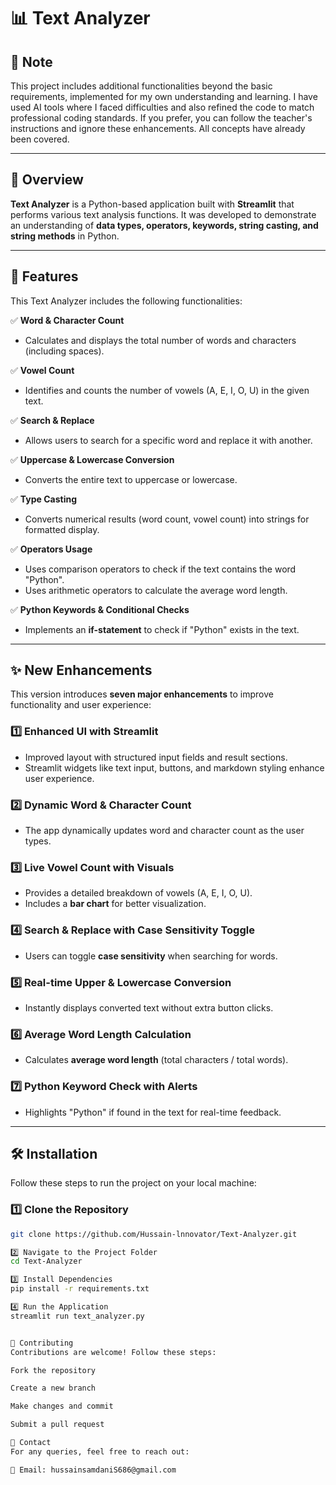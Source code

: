 # 📊 Text Analyzer

## 📝 Note  
This project includes additional functionalities beyond the basic requirements, implemented for my own understanding and learning. I have used AI tools where I faced difficulties and also refined the code to match professional coding standards. If you prefer, you can follow the teacher's instructions and ignore these enhancements. All concepts have already been covered.

---

## 🌟 Overview  
**Text Analyzer** is a Python-based application built with **Streamlit** that performs various text analysis functions. It was developed to demonstrate an understanding of **data types, operators, keywords, string casting, and string methods** in Python.

---

## 🚀 Features  
This Text Analyzer includes the following functionalities:

✅ **Word & Character Count**  
- Calculates and displays the total number of words and characters (including spaces).  

✅ **Vowel Count**  
- Identifies and counts the number of vowels (A, E, I, O, U) in the given text.  

✅ **Search & Replace**  
- Allows users to search for a specific word and replace it with another.  

✅ **Uppercase & Lowercase Conversion**  
- Converts the entire text to uppercase or lowercase.  

✅ **Type Casting**  
- Converts numerical results (word count, vowel count) into strings for formatted display.  

✅ **Operators Usage**  
- Uses comparison operators to check if the text contains the word "Python".  
- Uses arithmetic operators to calculate the average word length.  

✅ **Python Keywords & Conditional Checks**  
- Implements an **if-statement** to check if "Python" exists in the text.  

---

## ✨ New Enhancements  
This version introduces **seven major enhancements** to improve functionality and user experience:  

### **1️⃣ Enhanced UI with Streamlit**  
- Improved layout with structured input fields and result sections.  
- Streamlit widgets like text input, buttons, and markdown styling enhance user experience.  

### **2️⃣ Dynamic Word & Character Count**  
- The app dynamically updates word and character count as the user types.  

### **3️⃣ Live Vowel Count with Visuals**  
- Provides a detailed breakdown of vowels (A, E, I, O, U).  
- Includes a **bar chart** for better visualization.  

### **4️⃣ Search & Replace with Case Sensitivity Toggle**  
- Users can toggle **case sensitivity** when searching for words.  

### **5️⃣ Real-time Upper & Lowercase Conversion**  
- Instantly displays converted text without extra button clicks.  

### **6️⃣ Average Word Length Calculation**  
- Calculates **average word length** (total characters / total words).  

### **7️⃣ Python Keyword Check with Alerts**  
- Highlights "Python" if found in the text for real-time feedback.  

---

## 🛠 Installation  
Follow these steps to run the project on your local machine:

### **1️⃣ Clone the Repository**  
```bash
git clone https://github.com/Hussain-lnnovator/Text-Analyzer.git

2️⃣ Navigate to the Project Folder
cd Text-Analyzer

3️⃣ Install Dependencies
pip install -r requirements.txt

4️⃣ Run the Application
streamlit run text_analyzer.py


👥 Contributing
Contributions are welcome! Follow these steps:

Fork the repository

Create a new branch

Make changes and commit

Submit a pull request

📩 Contact
For any queries, feel free to reach out:

📧 Email: hussainsamdaniS686@gmail.com
